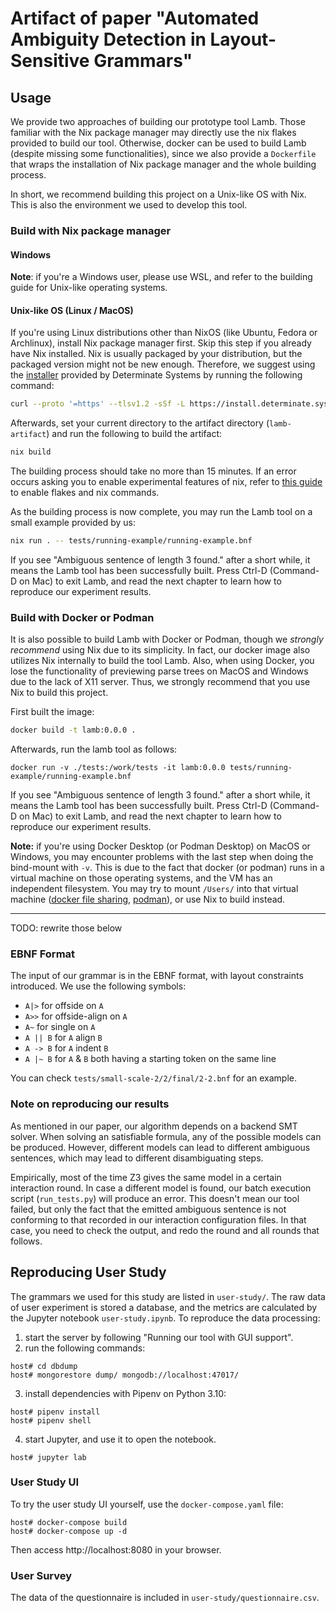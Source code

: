 # Artifact of paper "Automated Ambiguity Detection in Layout-Sensitive Grammars"

## Usage

We provide two approaches of building our prototype tool Lamb. Those familiar with the Nix package manager may directly use the nix flakes provided to build our tool. Otherwise, docker can be used to build Lamb (despite missing some functionalities), since we also provide a `Dockerfile` that wraps the installation of Nix package manager and the whole building process.

In short, we recommend building this project on a Unix-like OS with Nix. This is also the environment we used to develop this tool.

### Build with Nix package manager

#### Windows

**Note**: if you're a Windows user, please use WSL, and refer to the building guide for Unix-like operating systems.

#### Unix-like OS (Linux / MacOS)

If you're using Linux distributions other than NixOS (like Ubuntu, Fedora or Archlinux), install Nix package manager first. Skip this step if you already have Nix installed. Nix is usually packaged by your distribution, but the packaged version might not be new enough. Therefore, we suggest using the [installer](https://zero-to-nix.com/concepts/nix-installer) provided by Determinate Systems by running the following command:

```bash
curl --proto '=https' --tlsv1.2 -sSf -L https://install.determinate.systems/nix | sh -s -- install
```

Afterwards, set your current directory to the artifact directory (`lamb-artifact`) and run the following to build the artifact:

```bash
nix build
```

The building process should take no more than 15 minutes. If an error occurs asking you to enable experimental features of nix, refer to [this guide](https://nixos.wiki/wiki/Flakes#Enable_flakes) to enable flakes and nix commands.

As the building process is now complete, you may run the Lamb tool on a small example provided by us:

```bash
nix run . -- tests/running-example/running-example.bnf
```

If you see "Ambiguous sentence of length 3 found." after a short while, it means the Lamb tool has been successfully built. Press Ctrl-D (Command-D on Mac) to exit Lamb, and read the next chapter to learn how to reproduce our experiment results.

### Build with Docker or Podman

It is also possible to build Lamb with Docker or Podman, though we *strongly recommend* using Nix due to its simplicity. In fact, our docker image also utilizes Nix internally to build the tool Lamb. Also, when using Docker, you lose the functionality of previewing parse trees on MacOS and Windows due to the lack of X11 server. Thus, we strongly recommend that you use Nix to build this project.

First built the image:

```bash
docker build -t lamb:0.0.0 .
```

Afterwards, run the lamb tool as follows:

```
docker run -v ./tests:/work/tests -it lamb:0.0.0 tests/running-example/running-example.bnf
```

If you see "Ambiguous sentence of length 3 found." after a short while, it means the Lamb tool has been successfully built. Press Ctrl-D (Command-D on Mac) to exit Lamb, and read the next chapter to learn how to reproduce our experiment results.

**Note:** if you're using Docker Desktop (or Podman Desktop) on MacOS or Windows, you may encounter problems with the last step when doing the bind-mount with `-v`. This is due to the fact that docker (or podman) runs in a virtual machine on those operating systems, and the VM has an independent filesystem. You may try to mount `/Users/` into that virtual machine ([docker file sharing](https://docs.docker.com/desktop/settings/mac/), [podman](https://stackoverflow.com/questions/70971713/mounting-volumes-between-host-macos-bigsur-and-podman-vm)), or use Nix to build instead.

-----

TODO: rewrite those below

### EBNF Format

The input of our grammar is in the EBNF format, with layout constraints introduced. We use the following symbols:

- `A|>` for offside on `A`
- `A>>` for offside-align on `A`
- `A~` for single on `A`
- `A || B` for `A` align `B`
- `A -> B` for `A` indent `B`
- `A |~ B` for `A` & `B` both having a starting token on the same line

You can check `tests/small-scale-2/2/final/2-2.bnf` for an example.

### Note on reproducing our results

As mentioned in our paper, our algorithm depends on a backend SMT solver. When solving an satisfiable formula, any of the possible models can be produced. However, different models can lead to different ambiguous sentences, which may lead to different disambiguating steps.

Empirically, most of the time Z3 gives the same model in a certain interaction round. In case a different model is found, our batch execution script (`run_tests.py`) will produce an error. This doesn't mean our tool failed, but only the fact that the emitted ambiguous sentence is not conforming to that recorded in our interaction configuration files. In that case, you need to check the output, and redo the round and all rounds that follows.

## Reproducing User Study

The grammars we used for this study are listed in `user-study/`. The raw data of user experiment is stored a database, and the metrics are calculated by the Jupyter notebook `user-study.ipynb`. To reproduce the data processing:

1. start the server by following "Running our tool with GUI support".
2. run the following commands:
```shell
host# cd dbdump
host# mongorestore dump/ mongodb://localhost:47017/
```
3. install dependencies with Pipenv on Python 3.10:
```shell
host# pipenv install
host# pipenv shell
```
4. start Jupyter, and use it to open the notebook.
```shell
host# jupyter lab
```

### User Study UI

To try the user study UI yourself, use the `docker-compose.yaml` file:
```shell
host# docker-compose build
host# docker-compose up -d
```
Then access http://localhost:8080 in your browser.

### User Survey

The data of the questionnaire is included in `user-study/questionnaire.csv`.
